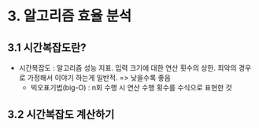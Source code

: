 # 3. 알고리즘 효율 분석
## 3.1 시간복잡도란?
* 시간복잡도 : 알고리즘 성능 지표. 입력 크기에 대한 연산 횟수의 상한. 최악의 경우로 가정해서 이야기 하는게 일반적. => 낮을수록 좋음
  * 빅오표기법(big-O) : n회 수행 시 연산 수행 횟수를 수식으로 표현한 것

## 3.2 시간복잡도 계산하기
